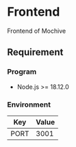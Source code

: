 # Frontend

Frontend of Mochive

## Requirement

### Program

- Node.js >= 18.12.0

### Environment

|Key|Value|
|-|-|
|PORT|3001|